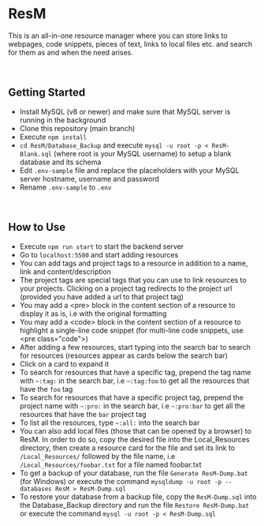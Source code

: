 # ResM
This is an all-in-one resource manager where you can store links to webpages, code snippets, pieces of text, links to local files etc. and search for them as and when the need arises.

<br>

## Getting Started
* Install MySQL (v8 or newer) and make sure that MySQL server is running in the background 
* Clone this repository (main branch)
* Execute `npm install`
* `cd ResM/Database_Backup` and execute `mysql -u root -p < ResM-Blank.sql` (where root is your MySQL username) to setup a blank database and its schema
* Edit `.env-sample` file and replace the placeholders with your MySQL server hostname, username and password
* Rename `.env-sample` to `.env`

<br>

## How to Use
* Execute `npm run start` to start the backend server
* Go to `localhost:5500` and start adding resources
* You can add tags and project tags to a resource in addition to a name, link and content/description
* The project tags are special tags that you can use to link resources to your projects. Clicking on a project tag redirects to the project url (provided you have added a url to that project tag)
* You may add a &lt;pre> block in the content section of a resource to display it as is, i.e with the original formatting
* You may add a &lt;code> block in the content section of a resource to highlight a single-line code snippet (for multi-line code snippets, use &lt;pre class="code">)
* After adding a few resources, start typing into the search bar to search for resources (resources appear as cards below the search bar)
* Click on a card to expand it
* To search for resources that have a specific tag, prepend the tag name with `~:tag:` in the search bar, i.e `~:tag:foo` to get all the resources that have the `foo` tag
* To search for resources that have a specific project tag, prepend the project name with `~:pro:` in the search bar, i.e `~:pro:bar` to get all the resources that have the `bar` project tag
* To list all the resources, type `~:all:` into the search bar
* You can also add local files (those that can be opened by a browser) to ResM. In order to do so, copy the desired file into the Local_Resources directory, then create a resource card for the file and set its link to `/Local_Resources/` followed by the file name, i.e `/Local_Resources/foobar.txt` for a file named foobar.txt
* To get a backup of your database, run the file `Generate ResM-Dump.bat` (for Windows) or execute the command `mysqldump -u root -p --databases ResM > ResM-Dump.sql`
* To restore your database from a backup file, copy the `ResM-Dump.sql` into the Database_Backup directory and run the file `Restore ResM-Dump.bat` or execute the command `mysql -u root -p < ResM-Dump.sql`
